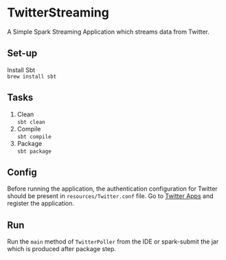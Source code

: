 # TwitterStreaming

A Simple Spark Streaming Application which streams data from Twitter. 

## Set-up

Install Sbt  
`brew install sbt`

## Tasks
1. Clean  
`sbt clean`  
2. Compile  
`sbt compile`
3. Package  
`sbt package`

## Config
Before running the application, the authentication configuration for Twitter should be present in `resources/Twitter.conf` file. Go to [Twitter Apps](https://apps.twitter.com/) and register the application.

## Run
Run the `main` method of `TwitterPoller` from the IDE or spark-submit the jar which is produced after package step.
